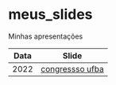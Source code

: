 # meus_slides
Minhas apresentações 

| Data  | Slide |
| ----- | ------------- |
| 2022  | [congressso ufba](https://btrzleal.github.io/#1) |

